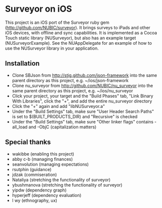 # Surveyor on iOS

This project is an iOS port of the Surveyor ruby gem (http://github.com/NUBIC/surveyor). It brings surveys to iPads and other iOS devices, with offline and sync capabilities. It is implemented as a Cocoa Touch static library (NUSurveyor), but also has an example target (NUSurveyorExample). See the NUAppDelegate for an example of how to use the NUSurveyor library in your application.

## Installation

* Clone SBJson from http://stig.github.com/json-framework into the same parent directory as this project, e.g. ~/ios/json-framework 
* Clone nu_surveyor from http://github.com/NUBIC/nu_surveyor into the same parent directory as this project, e.g. ~/ios/nu_surveyor
* Click your project, your target and the "Build Phases" tab, "Link Binary With Libraries", click the "+", and add the entire nu_surveyor directory
* Click the "+" again and add "libNUSurveyor.a"
* Under the "Build Settings" tab, make sure "User Header Search Paths" is set to $(BUILT_PRODUCTS_DIR) and "Recursive" is checked
* Under the "Build Settings" tab, make sure "Other linker flags" contains -all_load and -ObjC (capitalization matters)

## Special thanks

* wakibbe (enabling this project)
* abby c-b (managing finances)
* seanvolution (managing expectations)
* rsutphin (guidance)
* jdzak (commiseration)
* Nataliya (stretching the functionality of surveyor)
* ybushmanova (stretching the functionality of surveyor)
* yipdw (dependency graph)
* hyperjeff (dependency evaluation)
* l wy (ethnography, ux)
